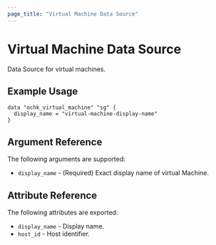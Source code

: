 ```yaml
---
page_title: "Virtual Machine Data Source"
---
```


# Virtual Machine Data Source

Data Source for virtual machines. 

## Example Usage

```hcl
data "ochk_virtual_machine" "sg" {
  display_name = "virtual-machine-display-name"
}
```

## Argument Reference

The following arguments are supported:

* `display_name` - (Required) Exact display name of virtual Machine.

## Attribute Reference

The following attributes are exported:
 * `display_name` - Display name.
 * `host_id` - Host identifier. 
    
 
